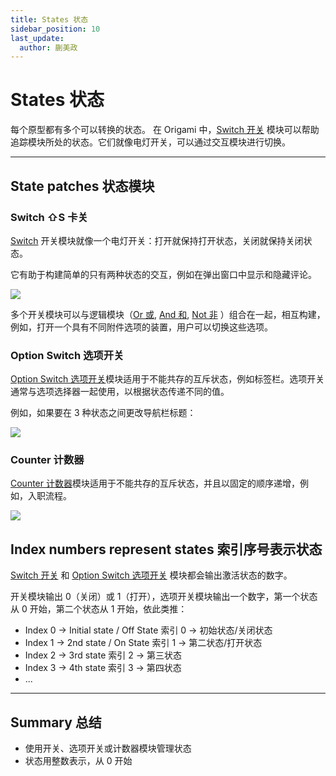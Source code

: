 ```yaml
---
title: States 状态
sidebar_position: 10
last_update:
  author: 蒯美政
---
```


# States 状态

每个原型都有多个可以转换的状态。 在 Origami 中，[Switch 开关](./../Utility/Switch.md) 模块可以帮助追踪模块所处的状态。它们就像电灯开关，可以通过交互模块进行切换。

---

## State patches 状态模块

### Switch ⇧S 卡关

[Switch](./../Utility/Switch.md) 开关模块就像一个电灯开关：打开就保持打开状态，关闭就保持关闭状态。

它有助于构建简单的只有两种状态的交互，例如在弹出窗口中显示和隐藏评论。

![](@site/static/img/docs/Patch%20Editor/states-1.png)

多个开关模块可以与逻辑模块（[Or 或](./../Logic/Or.md), [And 和](./../Logic/And.md), [Not 非](./../Logic/Not.md) ）组合在一起，相互构建，例如，打开一个具有不同附件选项的装置，用户可以切换这些选项。

### Option Switch 选项开关

[Option Switch 选项开关](./../Utility/Option%20Switch.md)模块适用于不能共存的互斥状态，例如标签栏。选项开关通常与选项选择器一起使用，以根据状态传递不同的值。

例如，如果要在 3 种状态之间更改导航栏标题：

![](@site/static/img/docs/Patch%20Editor/states-2.png)

### Counter 计数器

[Counter 计数器](./../Utility/Counter.md)模块适用于不能共存的互斥状态，并且以固定的顺序递增，例如，入职流程。

![](@site/static/img/docs/Patch%20Editor/states-3.png)

## Index numbers represent states 索引序号表示状态

[Switch 开关](./../Utility/Switch.md) 和 [Option Switch 选项开关](./../Utility/Option%20Switch.md) 模块都会输出激活状态的数字。

开关模块输出 0（关闭）或 1（打开），选项开关模块输出一个数字，第一个状态从 0 开始，第二个状态从 1 开始，依此类推：

- Index 0 → Initial state / Off State 索引 0 → 初始状态/关闭状态
- Index 1 → 2nd state / On State 索引 1 → 第二状态/打开状态
- Index 2 → 3rd state 索引 2 → 第三状态
- Index 3 → 4th state 索引 3 → 第四状态
- ...

---

## Summary 总结

- 使用开关、选项开关或计数器模块管理状态
- 状态用整数表示，从 0 开始
